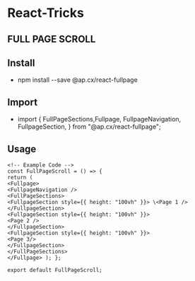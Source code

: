 # React-Tricks

## FULL PAGE SCROLL

## Install

- npm install --save @ap.cx/react-fullpage

## Import

- import { FullPageSections,Fullpage, FullpageNavigation, FullpageSection, }
  from "@ap.cx/react-fullpage";

## Usage

```React JS
<!-- Example Code -->
const FullPageScroll = () => {
return (
<Fullpage>
<FullpageNavigation />
<FullPageSections>
<FullpageSection style={{ height: "100vh" }}> \<Page 1 />
</FullpageSection>
<FullpageSection style={{ height: "100vh" }}>
<Page 2 />
</FullpageSection>
<FullpageSection style={{ height: "100vh" }}>
<Page 3/>
</FullpageSection>
</FullPageSections>
</Fullpage> ); };

export default FullPageScroll;
```
